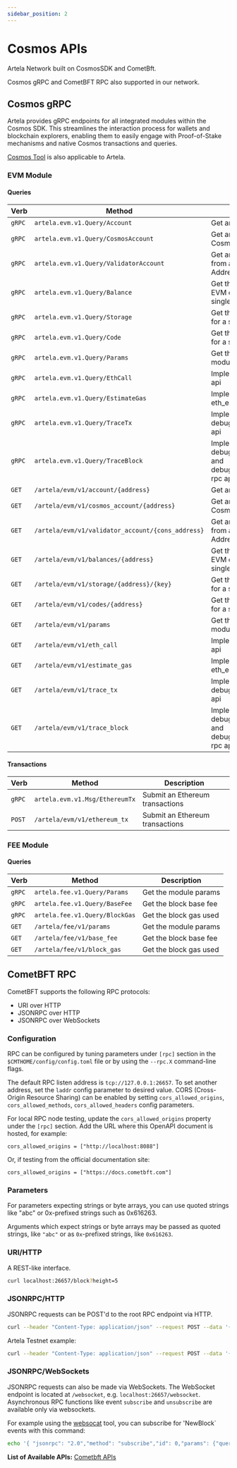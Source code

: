 ```yaml
---
sidebar_position: 2
---
```


# Cosmos APIs

Artela Network built on CosmosSDK and CometBft.

Cosmos gRPC and CometBFT RPC also supported in our network.

## Cosmos gRPC

Artela provides gRPC endpoints for all integrated modules within the Cosmos SDK. This streamlines the interaction process for wallets and blockchain explorers, enabling them to easily engage with Proof-of-Stake mechanisms and native Cosmos transactions and queries.

[Cosmos Tool](https://v1.cosmos.network/rpc/v0.45.1) is also applicable to Artela.

### EVM Module

#### Queries

| Verb   | Method                                               | Description                                                               |
| ------ | ---------------------------------------------------- | ------------------------------------------------------------------------- |
| `gRPC` | `artela.evm.v1.Query/Account`                     | Get an Ethereum account                                                   |
| `gRPC` | `artela.evm.v1.Query/CosmosAccount`               | Get an Ethereum account's Cosmos Address                                  |
| `gRPC` | `artela.evm.v1.Query/ValidatorAccount`            | Get an Ethereum account's from a validator consensus Address              |
| `gRPC` | `artela.evm.v1.Query/Balance`                     | Get the balance of a the EVM denomination for a single EthAccount.        |
| `gRPC` | `artela.evm.v1.Query/Storage`                     | Get the balance of all coins for a single account                         |
| `gRPC` | `artela.evm.v1.Query/Code`                        | Get the balance of all coins for a single account                         |
| `gRPC` | `artela.evm.v1.Query/Params`                      | Get the parameters of x/evm module                                        |
| `gRPC` | `artela.evm.v1.Query/EthCall`                     | Implements the eth_call rpc api                                           |
| `gRPC` | `artela.evm.v1.Query/EstimateGas`                 | Implements the eth_estimateGas rpc api                                    |
| `gRPC` | `artela.evm.v1.Query/TraceTx`                     | Implements the debug_traceTransaction rpc api                             |
| `gRPC` | `artela.evm.v1.Query/TraceBlock`                  | Implements the debug_traceBlockByNumber and debug_traceBlockByHash rpc api |
| `GET`  | `/artela/evm/v1/account/{address}`                | Get an Ethereum account                                                   |
| `GET`  | `/artela/evm/v1/cosmos_account/{address}`         | Get an Ethereum account's Cosmos Address                                  |
| `GET`  | `/artela/evm/v1/validator_account/{cons_address}` | Get an Ethereum account's from a validator consensus Address              |
| `GET`  | `/artela/evm/v1/balances/{address}`               | Get the balance of a the EVM denomination for a single EthAccount.        |
| `GET`  | `/artela/evm/v1/storage/{address}/{key}`          | Get the balance of all coins for a single account                         |
| `GET`  | `/artela/evm/v1/codes/{address}`                  | Get the balance of all coins for a single account                         |
| `GET`  | `/artela/evm/v1/params`                           | Get the parameters of x/evm module                                        |
| `GET`  | `/artela/evm/v1/eth_call`                         | Implements the eth_call rpc api                                           |
| `GET`  | `/artela/evm/v1/estimate_gas`                     | Implements the eth_estimateGas rpc api                                    |
| `GET`  | `/artela/evm/v1/trace_tx`                         | Implements the debug_traceTransaction rpc api                             |
| `GET`  | `/artela/evm/v1/trace_block`                      | Implements the debug_traceBlockByNumber and debug_traceBlockByHash rpc api |

#### Transactions

| Verb   | Method                            | Description                     |
| ------ | --------------------------------- | ------------------------------- |
| `gRPC` | `artela.evm.v1.Msg/EthereumTx` | Submit an Ethereum transactions |
| `POST` | `/artela/evm/v1/ethereum_tx`   | Submit an Ethereum transactions |

### FEE Module

#### Queries

| Verb   | Method                         | Description            |
|--------|--------------------------------|------------------------|
| `gRPC` | `artela.fee.v1.Query/Params`   | Get the module params  |
| `gRPC` | `artela.fee.v1.Query/BaseFee`  | Get the block base fee |
| `gRPC` | `artela.fee.v1.Query/BlockGas` | Get the block gas used |
| `GET`  | `/artela/fee/v1/params`        | Get the module params  |
| `GET`  | `/artela/fee/v1/base_fee`      | Get the block base fee |
| `GET`  | `/artela/fee/v1/block_gas`     | Get the block gas used |

## CometBFT RPC


CometBFT supports the following RPC protocols:

* URI over HTTP
* JSONRPC over HTTP
* JSONRPC over WebSockets

### Configuration

RPC can be configured by tuning parameters under `[rpc]` section in the
`$CMTHOME/config/config.toml` file or by using the `--rpc.X` command-line
flags.

The default RPC listen address is `tcp://127.0.0.1:26657`.
To set another address, set the `laddr` config parameter to desired value.
CORS (Cross-Origin Resource Sharing) can be enabled by setting
`cors_allowed_origins`, `cors_allowed_methods`, `cors_allowed_headers`
config parameters.

For local RPC node testing, update the `cors_allowed_origins` property under the `[rpc]` section. Add the URL where this OpenAPI document is hosted, for example:

  `cors_allowed_origins = ["http://localhost:8088"]`

Or, if testing from the official documentation site:

  `cors_allowed_origins = ["https://docs.cometbft.com"]`

### Parameters

For parameters expecting strings or byte arrays, you can use quoted strings like "abc" or 0x-prefixed strings such as 0x616263.

Arguments which expect strings or byte arrays may be passed as quoted
strings, like `"abc"` or as `0x`-prefixed strings, like `0x616263`.

### URI/HTTP

A REST-like interface.
```bash
curl localhost:26657/block?height=5
```
### JSONRPC/HTTP

JSONRPC requests can be POST'd to the root RPC endpoint via HTTP.
```bash
curl --header "Content-Type: application/json" --request POST --data '{"method": "block", "params": ["5"], "id": 1}' localhost:26657
```
Artela Testnet example:
```bash
curl --header "Content-Type: application/json" --request POST --data '{"method": "block", "params": ["5"], "id": 1}' 47.251.14.47:26657
```
### JSONRPC/WebSockets

JSONRPC requests can also be made via WebSockets.
The WebSocket endpoint is located at `/websocket`, e.g. `localhost:26657/websocket`.
Asynchronous RPC functions like event `subscribe` and `unsubscribe` are
available only via websockets.

For example using the [websocat](https://github.com/vi/websocat) tool, you can subscribe for 'NewBlock` events
with this command:
```bash
echo '{ "jsonrpc": "2.0","method": "subscribe","id": 0,"params": {"query": "tm.event='"'NewBlock'"'"} }' | websocat -n -t ws://127.0.0.1:26657/websocket
```

**List of Available APIs:** [Cometbft APIs](https://docs.cometbft.com/v0.38/rpc/#/Info)

